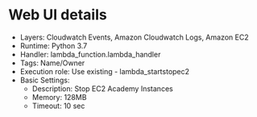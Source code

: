 # Web UI details

* Layers: Cloudwatch Events, Amazon Cloudwatch Logs, Amazon EC2
* Runtime: Python 3.7
* Handler: lambda_function.lambda_handler
* Tags: Name/Owner
* Execution role: Use existing - lambda_startstopec2
* Basic Settings:
  * Description: Stop EC2 Academy Instances
  * Memory: 128MB
  * Timeout: 10 sec

